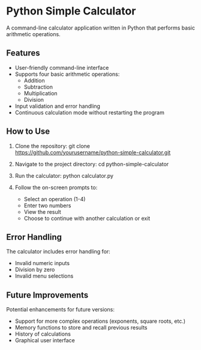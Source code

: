 # Python Simple Calculator

A command-line calculator application written in Python that performs basic arithmetic operations.

## Features

- User-friendly command-line interface
- Supports four basic arithmetic operations:
  - Addition
  - Subtraction
  - Multiplication
  - Division
- Input validation and error handling
- Continuous calculation mode without restarting the program

## How to Use

1. Clone the repository:
   git clone https://github.com/yourusername/python-simple-calculator.git

2. Navigate to the project directory:
   cd python-simple-calculator

3. Run the calculator:
   python calculator.py

4. Follow the on-screen prompts to:
   - Select an operation (1-4)
   - Enter two numbers
   - View the result
   - Choose to continue with another calculation or exit
## Error Handling

The calculator includes error handling for:
- Invalid numeric inputs
- Division by zero
- Invalid menu selections

## Future Improvements

Potential enhancements for future versions:
- Support for more complex operations (exponents, square roots, etc.)
- Memory functions to store and recall previous results
- History of calculations
- Graphical user interface